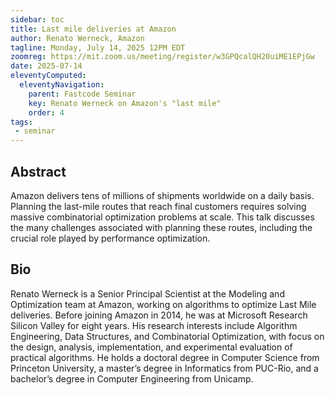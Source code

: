```yaml
---
sidebar: toc
title: Last mile deliveries at Amazon
author: Renato Werneck, Amazon
tagline: Monday, July 14, 2025 12PM EDT
zoomreg: https://mit.zoom.us/meeting/register/w3GPQcalQH20uiME1EPjGw
date: 2025-07-14
eleventyComputed:
  eleventyNavigation:
    parent: Fastcode Seminar
    key: Renato Werneck on Amazon's "last mile"
    order: 4
tags:
 - seminar
---
```


## Abstract

Amazon delivers tens of millions of shipments worldwide on a daily basis. Planning the last-mile routes that reach final customers requires solving massive combinatorial optimization problems at scale. This talk discusses the many challenges associated with planning these routes, including the crucial role played by performance optimization.

## Bio

Renato Werneck is a Senior Principal Scientist at the Modeling and Optimization team at Amazon, working on algorithms to optimize Last Mile deliveries. Before joining Amazon in 2014, he was at Microsoft Research Silicon Valley for eight years. His research interests include Algorithm Engineering, Data Structures, and Combinatorial Optimization, with focus on the design, analysis, implementation, and experimental evaluation of practical algorithms. He holds a doctoral degree in Computer Science from Princeton University, a master’s degree in Informatics from PUC-Rio, and a bachelor’s degree in Computer Engineering from Unicamp.
